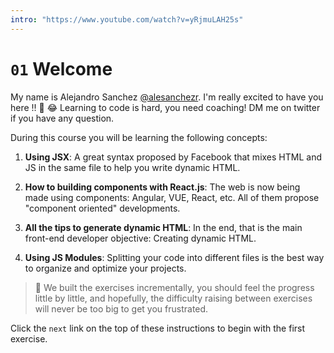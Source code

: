 ```yaml
---
intro: "https://www.youtube.com/watch?v=yRjmuLAH25s"
---
```


# `01` Welcome

My name is Alejandro Sanchez [@alesanchezr](https://twitter.com/alesanchezr). I'm really excited to have you here !! 🎉 😂
Learning to code is hard, you need coaching! DM me on twitter if you have any question.

During this course you will be learning the following concepts:

1. **Using JSX**: A great syntax proposed by Facebook that mixes HTML and JS in the same file to help you write dynamic HTML.

2. **How to building components with React.js**: The web is now being made using components: Angular, VUE, React, etc. All of them propose "component oriented" developments.  

3. **All the tips to generate dynamic HTML**: In the end, that is the main front-end developer objective: Creating dynamic HTML.  

4. **Using JS Modules**: Splitting your code into different files is the best way to organize and optimize your projects.  

> 🔹 We built the exercises incrementally, you should feel the progress little by little, and hopefully, the difficulty raising between exercises will never be too big to get you frustrated.

Click the `next` link on the top of these instructions to begin with the first exercise.

